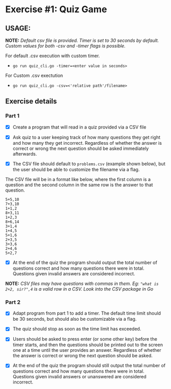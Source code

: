 # Exercise #1: Quiz Game

## USAGE:

**NOTE:** *Default csv file is provided. Timer is set to 30 seconds by default. Custom values for both -csv and -timer flags is possible.*


For default .csv execution with custom timer.

- `go run quiz_cli.go -timer=<enter value in seconds>`

For Custom .csv exectution

- `go run quiz_cli.go -csv=<'relative path'/filename> `


## Exercise details

### Part 1

- [x] Create a program that will read in a quiz provided via a CSV file
- [x] Ask quiz to a user keeping track of how many questions they get right and how many they get incorrect. Regardless of whether the answer is correct or wrong the next question should be asked immediately afterwards.

- [x] The CSV file should default to `problems.csv` (example shown below), but the user should be able to customize the filename via a flag.

The CSV file will be in a format like below, where the first column is a question and the second column in the same row is the answer to that question.
```
5+5,10
7+3,10
1+1,2
8+3,11
1+2,3
8+6,14
3+1,4
1+4,5
5+1,6
2+3,5
3+3,6
2+4,6
5+2,7
```

- [x] At the end of the quiz the program should output the total number of questions correct and how many questions there were in total. Questions given invalid answers are considered incorrect.

**NOTE:** *CSV files may have questions with commas in them. Eg: `"what is 2+2, sir?",4` is a valid row in a CSV. Look into the CSV package in Go*

### Part 2

- [x] Adapt program from part 1 to add a timer. The default time limit should be 30 seconds, but should also be customizable via a flag.

- [x] The quiz should stop as soon as the time limit has exceeded.

- [x] Users should be asked to press enter (or some other key) before the timer starts, and then the questions should be printed out to the screen one at a time until the user provides an answer. Regardless of whether the answer is correct or wrong the next question should be asked.

- [x] At the end of the quiz the program should still output the total number of questions correct and how many questions there were in total. Questions given invalid answers or unanswered are considered incorrect.
